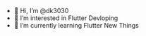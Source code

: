- 👋 Hi, I’m @dk3030
- 👀 I’m interested in Flutter Devloping
- 🌱 I’m currently learning Flutter New Things

<!---
dk3030/dk3030 is a ✨ special ✨ repository because its `README.md` (this file) appears on your GitHub profile.
You can click the Preview link to take a look at your changes.
--->
